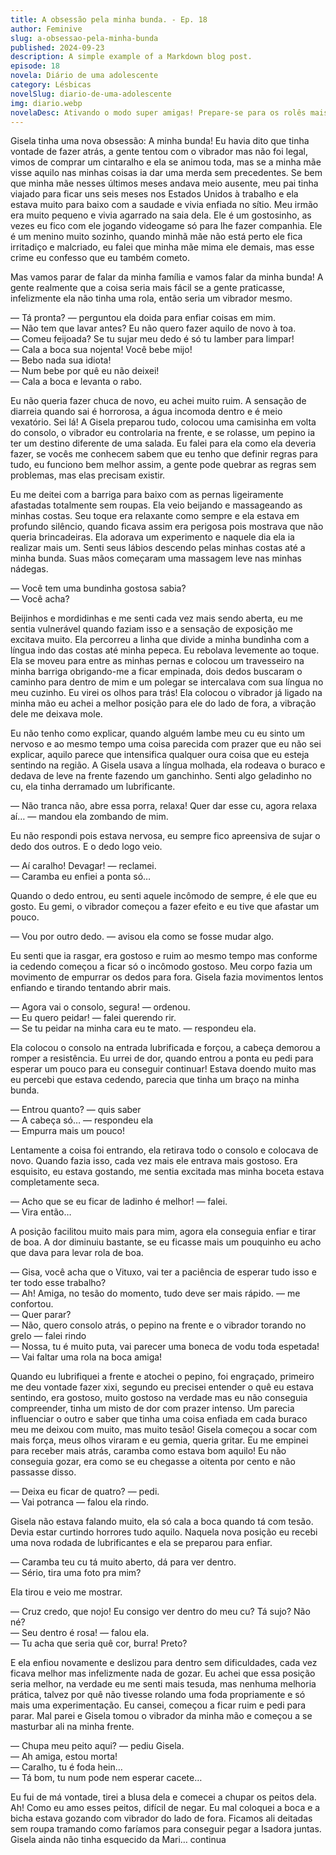```yaml
---
title: A obsessão pela minha bunda. - Ep. 18
author: Feminive
slug: a-obsessao-pela-minha-bunda
published: 2024-09-23
description: A simple example of a Markdown blog post.
episode: 18
novela: Diário de uma adolescente
category: Lésbicas
novelSlug: diario-de-uma-adolescente
img: diario.webp
novelaDesc: Ativando o modo super amigas! Prepare-se para os rolês mais insanos que duas garotas podem aprontar, como se fosse a coisa mais normal do mundo!
---
```


Gisela tinha uma nova obsessão: A minha bunda! Eu havia dito que tinha vontade de fazer atrás, a gente tentou com o vibrador mas não foi legal, vimos de comprar um cintaralho e ela se animou toda, mas se a minha mãe visse aquilo nas minhas coisas ia dar uma merda sem precedentes. Se bem que minha mãe nesses últimos meses andava meio ausente, meu pai tinha viajado para ficar uns seis meses nos Estados Unidos à trabalho e ela estava muito para baixo com a saudade e vivia enfiada no sítio. Meu irmão era muito pequeno e vivia agarrado na saia dela. Ele é um gostosinho, as vezes eu fico com ele jogando videogame só para lhe fazer companhia. Ele é um menino muito sozinho, quando minhã mãe não está perto ele fica irritadiço e malcriado, eu falei que minha mãe mima ele demais, mas esse crime eu confesso que eu também cometo.

Mas vamos parar de falar da minha família e vamos falar da minha bunda! A gente realmente que a coisa seria mais fácil se a gente praticasse, infelizmente ela não tinha uma rola, então seria um vibrador mesmo.

— Tá pronta? — perguntou ela doida para enfiar coisas em mim.  
— Não tem que lavar antes? Eu não quero fazer aquilo de novo à toa.  
— Comeu feijoada? Se tu sujar meu dedo é só tu lamber para limpar!  
— Cala a boca sua nojenta! Você bebe mijo!  
— Bebo nada sua idiota!  
— Num bebe por quê eu não deixei!  
— Cala a boca e levanta o rabo.

Eu não queria fazer chuca de novo, eu achei muito ruim. A sensação de diarreia quando sai é horrorosa, a água incomoda dentro e é meio vexatório. Sei lá! A Gisela preparou tudo, colocou uma camisinha em volta do consolo, o vibrador eu controlaria na frente, e se rolasse, um pepino ia ter um destino diferente de uma salada. Eu falei para ela como ela deveria fazer, se vocês me conhecem sabem que eu tenho que definir regras para tudo, eu funciono bem melhor assim, a gente pode quebrar as regras sem problemas, mas elas precisam existir.

Eu me deitei com a barriga para baixo com as pernas ligeiramente afastadas totalmente sem roupas. Ela veio beijando e massageando as minhas costas. Seu toque era relaxante como sempre e ela estava em profundo silêncio, quando ficava assim era perigosa pois mostrava que não queria brincadeiras. Ela adorava um experimento e naquele dia ela ia realizar mais um. Senti seus lábios descendo pelas minhas costas até a minha bunda. Suas mãos começaram uma massagem leve nas minhas nádegas.

— Você tem uma bundinha gostosa sabia?  
— Você acha?

Beijinhos e mordidinhas e me senti cada vez mais sendo aberta, eu me sentia vulnerável quando faziam isso e a sensação de exposição me excitava muito. Ela percorreu a linha que divide a minha bundinha com a língua indo das costas até minha pepeca. Eu rebolava levemente ao toque. Ela se moveu para entre as minhas pernas e colocou um travesseiro na minha barriga obrigando-me a ficar empinada, dois dedos buscaram o caminho para dentro de mim e um polegar se intercalava com sua língua no meu cuzinho. Eu virei os olhos para trás! Ela colocou o vibrador já ligado na minha mão eu achei a melhor posição para ele do lado de fora, a vibração dele me deixava mole.

Eu não tenho como explicar, quando alguém lambe meu cu eu sinto um nervoso e ao mesmo tempo uma coisa parecida com prazer que eu não sei explicar, aquilo parece que intensifica qualquer oura coisa que eu esteja sentindo na região. A Gisela usava a língua molhada, ela rodeava o buraco e dedava de leve na frente fazendo um ganchinho. Senti algo geladinho no cu, ela tinha derramado um lubrificante.

— Não tranca não, abre essa porra, relaxa! Quer dar esse cu, agora relaxa aí… — mandou ela zombando de mim.

Eu não respondi pois estava nervosa, eu sempre fico apreensiva de sujar o dedo dos outros. E o dedo logo veio.

— Aí caralho! Devagar! — reclamei.  
— Caramba eu enfiei a ponta só…

Quando o dedo entrou, eu senti aquele incômodo de sempre, é ele que eu gosto. Eu gemi, o vibrador começou a fazer efeito e eu tive que afastar um pouco.

— Vou por outro dedo. — avisou ela como se fosse mudar algo.

Eu senti que ia rasgar, era gostoso e ruim ao mesmo tempo mas conforme ia cedendo começou a ficar só o incômodo gostoso. Meu corpo fazia um movimento de empurrar os dedos para fora. Gisela fazia movimentos lentos enfiando e tirando tentando abrir mais.

— Agora vai o consolo, segura! — ordenou.  
— Eu quero peidar! — falei querendo rir.  
— Se tu peidar na minha cara eu te mato. — respondeu ela.

Ela colocou o consolo na entrada lubrificada e forçou, a cabeça demorou a romper a resistência. Eu urrei de dor, quando entrou a ponta eu pedi para esperar um pouco para eu conseguir continuar! Estava doendo muito mas eu percebi que estava cedendo, parecia que tinha um braço na minha bunda.

— Entrou quanto? — quis saber  
— A cabeça só… — respondeu ela  
— Empurra mais um pouco!

Lentamente a coisa foi entrando, ela retirava todo o consolo e colocava de novo. Quando fazia isso, cada vez mais ele entrava mais gostoso. Era esquisito, eu estava gostando, me sentia excitada mas minha boceta estava completamente seca.

— Acho que se eu ficar de ladinho é melhor! — falei.  
— Vira então…

A posição facilitou muito mais para mim, agora ela conseguia enfiar e tirar de boa. A dor diminuiu bastante, se eu ficasse mais um pouquinho eu acho que dava para levar rola de boa.

— Gisa, você acha que o Vituxo, vai ter a paciência de esperar tudo isso e ter todo esse trabalho?  
— Ah! Amiga, no tesão do momento, tudo deve ser mais rápido. — me confortou.  
— Quer parar?  
— Não, quero consolo atrás, o pepino na frente e o vibrador torando no grelo — falei rindo  
— Nossa, tu é muito puta, vai parecer uma boneca de vodu toda espetada!  
— Vai faltar uma rola na boca amiga!

Quando eu lubrifiquei a frente e atochei o pepino, foi engraçado, primeiro me deu vontade fazer xixi, segundo eu precisei entender o quê eu estava sentindo, era gostoso, muito gostoso na verdade mas eu não conseguia compreender, tinha um misto de dor com prazer intenso. Um parecia influenciar o outro e saber que tinha uma coisa enfiada em cada buraco meu me deixou com muito, mas muito tesão! Gisela começou a socar com mais força, meus olhos viraram e eu gemia, queria gritar. Eu me empinei para receber mais atrás, caramba como estava bom aquilo! Eu não conseguia gozar, era como se eu chegasse a oitenta por cento e não passasse disso.

— Deixa eu ficar de quatro? — pedi.  
— Vai potranca — falou ela rindo.

Gisela não estava falando muito, ela só cala a boca quando tá com tesão. Devia estar curtindo horrores tudo aquilo. Naquela nova posição eu recebi uma nova rodada de lubrificantes e ela se preparou para enfiar.

— Caramba teu cu tá muito aberto, dá para ver dentro.  
— Sério, tira uma foto pra mim?

Ela tirou e veio me mostrar.

— Cruz credo, que nojo! Eu consigo ver dentro do meu cu? Tá sujo? Não né?  
— Seu dentro é rosa! — falou ela.  
— Tu acha que seria quê cor, burra! Preto?

E ela enfiou novamente e deslizou para dentro sem dificuldades, cada vez ficava melhor mas infelizmente nada de gozar. Eu achei que essa posição seria melhor, na verdade eu me senti mais tesuda, mas nenhuma melhoria prática, talvez por quê não tivesse rolando uma foda propriamente e só mais uma experimentação. Eu cansei, começou a ficar ruim e pedi para parar. Mal parei e Gisela tomou o vibrador da minha mão e começou a se masturbar ali na minha frente.

— Chupa meu peito aqui? — pediu Gisela.  
— Ah amiga, estou morta!  
— Caralho, tu é foda hein…  
— Tá bom, tu num pode nem esperar cacete…

Eu fui de má vontade, tirei a blusa dela e comecei a chupar os peitos dela. Ah! Como eu amo esses peitos, difícil de negar. Eu mal coloquei a boca e a bicha estava gozando com vibrador do lado de fora. Ficamos ali deitadas sem roupa tramando como faríamos para conseguir pegar a Isadora juntas. Gisela ainda não tinha esquecido da Mari… continua
